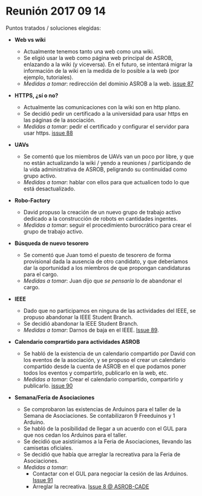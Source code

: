 # Reunión 2017 09 14

Puntos tratados / soluciones elegidas:

* **Web vs wiki**
  * Actualmente tenemos tanto una web como una wiki.
  * Se eligió usar la web como página web principal de ASROB, enlazando a la wiki (y viceversa). En el futuro, se intentará migrar la información de la wiki en la medida de lo posible a la web (por ejemplo, tutoriales).
  * *Medidas a tomar*: redirección del dominio ASROB a la web. [issue 87](https://github.com/asrob-uc3m/actas/issues/87)
  
* **HTTPS, ¿sí o no?**
  * Actualmente las comunicaciones con la wiki son en http plano.
  * Se decidió pedir un certificado a la universidad para usar https en las páginas de la asociación.
  * *Medidas a tomar*: pedir el certificado y configurar el servidor para usar https. [issue 88](https://github.com/asrob-uc3m/actas/issues/88)

* **UAVs**
  * Se comentó que los miembros de UAVs van un poco por libre, y que no están actualizando la wiki / yendo a reuniones / participando de la vida administrativa de ASROB, peligrando su continuidad como grupo activo.
  * *Medidas a tomar*: hablar con ellos para que actualicen todo lo que está desactualizado.
  
* **Robo-Factory**
   * David propuso la creación de un nuevo grupo de trabajo activo dedicado a la construcción de robots en cantidades ingentes.
   * *Medidas a tomar*: seguir el procedimiento burocrático para crear el grupo de trabajo activo.
   
* **Búsqueda de nuevo tesorero**
  * Se comentó que Juan tomó el puesto de tesorero de forma provisional dada la ausencia de otro candidato, y que deberíamos dar la oportunidad a los miembros de que propongan candidaturas para el cargo.
  * *Medidas a tomar*: Juan dijo que *se pensaría* lo de abandonar el cargo.
  
* **IEEE**
  * Dado que no participamos en ninguna de las actividades del IEEE, se propuso abandonar la IEEE Student Branch.
  *  Se decidió abandonar la IEEE Student Branch.
  * *Medidas a tomar*: Darnos de baja en el IEEE. [Issue 89](https://github.com/asrob-uc3m/actas/issues/89).
  
* **Calendario comprartido para actividades ASROB**
  * Se habló de la existencia de un calendario compartido por David con los eventos de la asociación, y se propuso el crear un calendario compartido desde la cuenta de ASROB en el que podamos poner todos los eventos y compartirlo, publicarlo en la web, etc.
  * *Medidas a tomar*: Crear el calendario compartido, compartirlo y publicarlo. [issue 90](https://github.com/asrob-uc3m/actas/issues/90)
  
* **Semana/Feria de Asociaciones**
  * Se comprobaron las existencias de Arduinos para el taller de la Semana de Asociaciones. Se contabilizaron 9 Freeduinos y 1 Arduino.
  * Se habló de la posibilidad de llegar a un acuerdo con el GUL para que nos cedan los Arduinos para el taller.
  * Se decidió que asistiríamos a la Feria de Asociaciones, llevando las camisetas oficiales.
  * Se decidió que había que arreglar la recreativa para la Feria de Asociaciones.
  * *Medidas a tomar*:
    * Contactar con el GUL para negociar la cesión de las Arduinos. [Issue 91](https://github.com/asrob-uc3m/actas/issues/91)
    * Arreglar la recreativa. [Issue 8 @ ASROB-CADE](https://github.com/asrob-uc3m/ASROB-CADE/issues/8)
  
